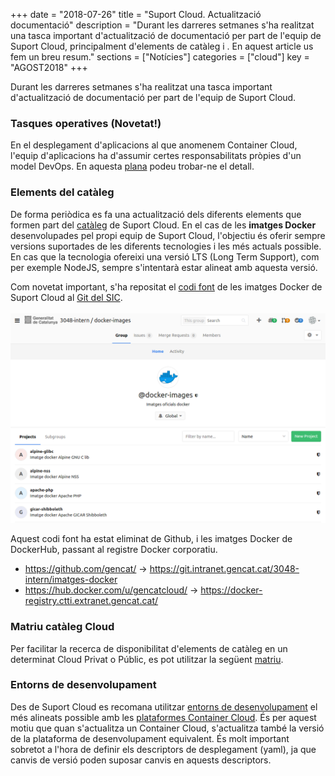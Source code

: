 +++
date        = "2018-07-26"
title       = "Suport Cloud. Actualització documentació"
description = "Durant les darreres setmanes s'ha realitzat una tasca important d'actualització de documentació per part de l'equip de Suport Cloud, principalment d'elements de catàleg i . En aquest article us fem un breu resum."
sections    = ["Notícies"]
categories  = ["cloud"]
key         = "AGOST2018"
+++

Durant les darreres setmanes s'ha realitzat una tasca important d'actualització de documentació per part de l'equip de Suport Cloud.

### Tasques operatives (Novetat!)

En el desplegament d'aplicacions al que anomenem Container Cloud, l'equip d'aplicacions ha d'assumir certes responsabilitats pròpies d'un model DevOps. En aquesta [plana](/cloud/2018-05-28-CLOUD-OPS-Cloud/) podeu trobar-ne el detall.

### Elements del catàleg

De forma periòdica es fa una actualització dels diferents elements que formen part del [catàleg](/cloud/cataleg/) de Suport Cloud. En el cas de les **imatges Docker** desenvolupades pel propi equip de Suport Cloud, l'objectiu és oferir sempre versions suportades de les diferents tecnologies i les més actuals possible. En cas que la tecnologia ofereixi una versió LTS (Long Term Support), com per exemple NodeJS, sempre s'intentarà estar alineat amb aquesta versió.

Com novetat important, s'ha repositat el [codi font](https://git.intranet.gencat.cat/3048-intern/imatges-docker) de les imatges Docker de Suport Cloud al [Git del SIC](https://git.intranet.gencat.cat/).
<br><br>
![suport-cloud-docker-images.png](/images/news/suport-cloud-docker-images.png)
<br>

Aquest codi font ha estat eliminat de Github, i les imatges Docker de DockerHub, passant al registre Docker corporatiu.

* https://github.com/gencat/ &rarr; https://git.intranet.gencat.cat/3048-intern/imatges-docker
* https://hub.docker.com/u/gencatcloud/ &rarr; https://docker-registry.ctti.extranet.gencat.cat/

### Matriu catàleg Cloud

Per facilitar la recerca de disponibilitat d'elements de catàleg en un determinat Cloud Privat o Públic, es pot utilitzar la següent [matriu](/cloud/matriu-cataleg-cloud/).

### Entorns de desenvolupament

Des de Suport Cloud es recomana utilitzar [entorns de desenvolupament](/cloud/entorns-dev/) el més alineats possible amb les [plataformes Container Cloud](/cloud/plataformes/). És per aquest motiu que quan s'actualitza un Container Cloud, s'actualitza també la versió de la plataforma de desenvolupament equivalent. És molt important sobretot a l'hora de definir els descriptors de desplegament (yaml), ja que canvis de versió poden suposar canvis en aquests descriptors.
